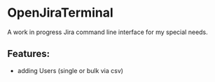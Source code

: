 # OpenJiraTerminal
A work in progress Jira command line interface for my special needs.

## Features:

+ adding Users (single or bulk via csv)
